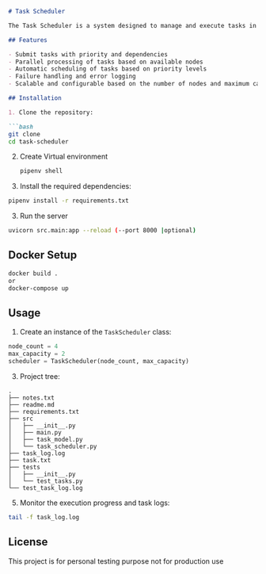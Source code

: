 ```markdown
# Task Scheduler

The Task Scheduler is a system designed to manage and execute tasks in a distributed environment. It provides a scalable and efficient way to process tasks while considering their priorities and dependencies.

## Features

- Submit tasks with priority and dependencies
- Parallel processing of tasks based on available nodes
- Automatic scheduling of tasks based on priority levels
- Failure handling and error logging
- Scalable and configurable based on the number of nodes and maximum capacity

## Installation

1. Clone the repository:

```bash
git clone 
cd task-scheduler
```
2. Create Virtual environment
    ```bash
    pipenv shell
    ```

2. Install the required dependencies:

```bash
pipenv install -r requirements.txt
```
3. Run the server

```bash
uvicorn src.main:app --reload (--port 8000 |optional)
```
## Docker Setup
```bash
docker build .
or
docker-compose up
```

## Usage


1. Create an instance of the `TaskScheduler` class:

```python
node_count = 4
max_capacity = 2
scheduler = TaskScheduler(node_count, max_capacity)
```

3. Project tree:
~~~
.
├── notes.txt
├── readme.md
├── requirements.txt
├── src
│   ├── __init__.py
│   ├── main.py
│   ├── task_model.py
│   └── task_scheduler.py
├── task_log.log
├── task.txt
├── tests
│   ├── __init__.py
│   └── test_tasks.py
└── test_task_log.log
~~~
5. Monitor the execution progress and task logs:

```bash
tail -f task_log.log
```

## License

This project is for personal testing purpose not for production use
```

